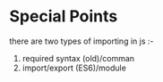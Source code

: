 # Special Points 
there are two types of importing in js :-
1) required syntax (old)/comman
2) import/export (ES6)/module